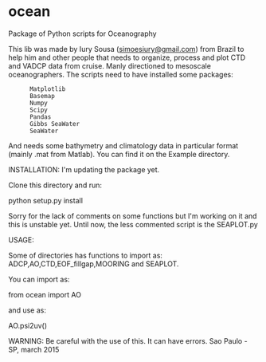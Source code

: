 # ocean
Package of Python scripts for Oceanography

This lib was made by Iury Sousa (simoesiury@gmail.com) from Brazil to help him and other people that
needs to organize, process and plot CTD and VADCP data from cruise. Manly directioned
to mesoscale oceanographers. The scripts need to have installed some packages:
		  
		  Matplotlib
		  Basemap
		  Numpy
		  Scipy
		  Pandas
		  Gibbs SeaWater
		  SeaWater
		  
And needs some bathymetry and climatology data in particular format (mainly .mat from Matlab).
You can find it on the Example directory.

INSTALLATION:
I'm updating the package yet.

Clone this directory and run:

python setup.py install
	
Sorry for the lack of comments on some functions but I'm working on it and this is unstable yet.
Until now, the less commented script is the SEAPLOT.py

USAGE:

Some of directories has functions to import as: ADCP,AO,CTD,EOF_fillgap,MOORING and SEAPLOT.

You can import as:

from ocean import AO

and use as:

AO.psi2uv()


WARNING: Be careful with the use of this. It can have errors.
Sao Paulo - SP, march 2015


